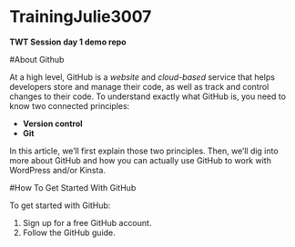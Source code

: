 # TrainingJulie3007

**TWT Session day 1 demo repo**

#About Github

At a high level, GitHub is a _website_ and _cloud-based_ service that helps developers store and manage their code, as well as track and control changes to their code. To understand exactly what GitHub is, you need to know two connected principles:

-  **Version control**
-  **Git**

In this article, we’ll first explain those two principles. Then, we’ll dig into more about GitHub and how you can actually use GitHub to work with WordPress and/or Kinsta.

#How To Get Started With GitHub

To get started with GitHub:
1.  Sign up for a free GitHub account.
1. Follow the GitHub guide.
